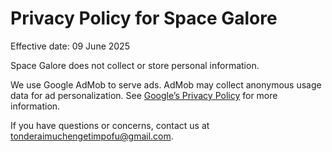 
# Privacy Policy for Space Galore

Effective date: 09 June 2025

Space Galore does not collect or store personal information.

We use Google AdMob to serve ads. AdMob may collect anonymous usage data for ad personalization. See [Google’s Privacy Policy](https://policies.google.com/privacy) for more information.

If you have questions or concerns, contact us at tonderaimuchengetimpofu@gmail.com.
